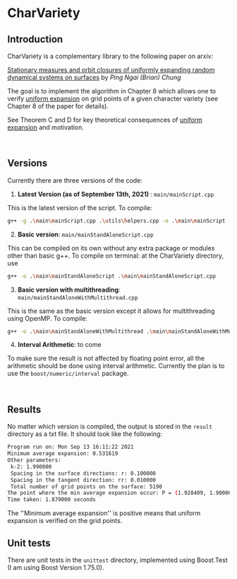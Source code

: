 # CharVariety

## Introduction

CharVariety is a complementary library to the following paper on arxiv:

[Stationary measures and orbit closures of uniformly expanding random dynamical systems on surfaces](https://arxiv.org/pdf/2006.03166.pdf) by <cite> Ping Ngai (Brian) Chung </cite>

The goal is to implement the algorithm in Chapter 8 which allows one to verify <u>uniform expansion</u> on grid points of a given character variety (see Chapter 8 of the paper for details). 

See Theorem C and D for key theoretical consequences of <u>uniform expansion</u> and motivation. 

</br>

## Versions

Currently there are three versions of the code:

1. <b>Latest Version (as of September 13th, 2021) </b>: `main/mainScript.cpp`

This is the latest version of the script. To compile:

```bash
g++ -g .\main\mainScript.cpp .\utils\helpers.cpp -o .\main\mainScript -fopenmp
```

2. <b>Basic version</b>: `main/mainStandAloneScript.cpp`

This can be compiled on its own without any extra package or modules other than basic g++. To compile on terminal: at the CharVariety directory, use

```bash
g++ -o .\main\mainStandAloneScript .\main\mainStandAloneScript.cpp
```

3. <b>Basic version with multithreading</b>: `main/mainStandAloneWithMultithread.cpp`

This is the same as the basic version except it allows for multithreading using OpenMP. To compile:

```bash
g++ -o .\main\mainStandAloneWithMultithread .\main\mainStandAloneWithMultithread.cpp -fopenmp
```

4. <b>Interval Arithmetic</b>: to come

To make sure the result is not affected by floating point error, all the arithmetic should be done using interval arithmetic. Currently the plan is to use the `boost/numeric/interval` package. 

</br>

## Results

No matter which version is compiled, the output is stored in the `result` directory as a txt file. It should look like the following:

```bash
Program run on: Mon Sep 13 16:11:22 2021
Minimum average expansion: 0.531619
Other parameters: 
 k-2: 1.990000
 Spacing in the surface directions: r: 0.100000
 Spacing in the tangent direction: rr: 0.010000
 Total number of grid points on the surface: 5190
The point where the min average expansion occur: P = (1.928409, 1.900000, 1.700000)
Time taken: 1.879000 seconds
```
The ''Minimum average expansion'' is positive means that uniform expansion is verified on the grid points. 

## Unit tests
There are unit tests in the `unittest` directory, implemented using Boost.Test (I am using Boost Version 1.75.0).